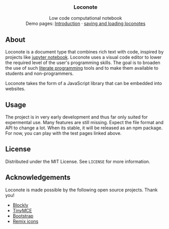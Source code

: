 
<p align="center">

  <h3 align="center">Loconote</h3>

  <p align="center">
    Low code computational notebook
    <br />
    Demo pages: <a href="https://seldomu.github.io/loconote/examples/fromURL.html?notebook=notebook-introduction.loco">Introduction</a> · <a href="https://seldomu.github.io/loconote/examples/fromURLWithSerialize.html?notebook=notebook-introduction.loco">saving and loading loconotes</a>
    <br />
  </p>
</p>

## About

Loconote is a document type that combines rich text with code, inspired by projects like [jupyter notebook](https://jupyter.org/). Loconote uses a visual code editor to lower the required level of the user's programming skills. The goal is to broaden the use of such [literate programming](https://en.wikipedia.org/wiki/Literate_programming) tools and to make them available to students and non-programmers.

Loconote takes the form of a JavaScript library that can be embedded into websites.


## Usage

The project is in very early development and thus far only suited for expermental use. Many features are still missing. Expect the file format and API to change a lot. When its stable, it will be released as an npm package. For now, you can play with the test pages linked above.

## License

Distributed under the MIT License. See `LICENSE` for more information.

## Acknowledgements

Loconote is made possible by the following open source projects. Thank you!
 * [Blockly](https://github.com/google/blockly)
 * [TinyMCE](https://github.com/tinymce/tinymce)
 * [Bootstrap](https://github.com/twbs/bootstrap)
 * [Remix icons](https://github.com/Remix-Design/RemixIcon)